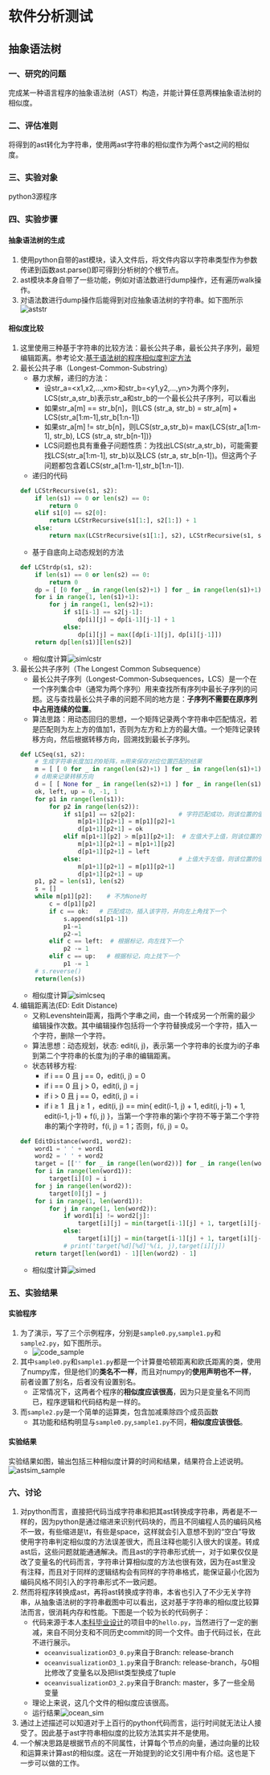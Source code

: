 # 软件分析测试

## 抽象语法树

### 一、研究的问题
完成某一种语言程序的抽象语法树（AST）构造，并能计算任意两棵抽象语法树的相似度。

### 二、评估准则
将得到的ast转化为字符串，使用两ast字符串的相似度作为两个ast之间的相似度。

### 三、实验对象
python3源程序

### 四、实验步骤

#### 抽象语法树的生成
1. 使用python自带的ast模块，读入文件后，将文件内容以字符串类型作为参数传递到函数ast.parse()即可得到分析树的个根节点。
2. ast模块本身自带了一些功能，例如对语法数进行dump操作，还有遍历walk操作。
3. 对语法数进行dump操作后能得到对应抽象语法树的字符串。如下图所示
![aststr](./img/aststr.png)

#### 相似度比较
1. 这里使用三种基于字符串的比较方法：最长公共子串，最长公共子序列，最短编辑距离。参考论文:[基于语法树的程序相似度判定方法](http://kns.cnki.net/KCMS/detail/detail.aspx?dbcode=CJFQ&dbname=CJFD2014&filename=CCYD201401015&uid=WEEvREcwSlJHSldRa1FhdXNXa0d1ZzVNQS8rbXViUjJydHlFRExZMkhYbz0=$9A4hF_YAuvQ5obgVAqNKPCYcEjKensW4IQMovwHtwkF4VYPoHbKxJw!!&v=MjA1Mjc0SDlYTXJvOUVZWVI4ZVgxTHV4WVM3RGgxVDNxVHJXTTFGckNVUkxLZVplUm1GQ25oVWI3S0ppN1Nhckc=)
2. 最长公共子串（Longest-Common-Substring）
    + 暴力求解，递归的方法：
        - 设str_a=<x1,x2,…,xm>和str_b=<y1,y2,…,yn>为两个序列，LCS(str_a,str_b)表示str_a和str_b的一个最长公共子序列，可以看出
        - 如果str_a[m] == str_b[n]，则LCS (str_a, str_b) = str_a[m] + LCS(str_a[1:m-1],str_b[1:n-1])
        - 如果str_a[m] != str_b[n]，则LCS(str_a,str_b)= max{LCS(str_a[1:m-1], str_b), LCS (str_a, str_b[n-1])}
        - LCS问题也具有重叠子问题性质：为找出LCS(str_a,str_b)，可能需要找LCS(str_a[1:m-1], str_b)以及LCS (str_a, str_b[n-1])。但这两个子问题都包含着LCS(str_a[1:m-1],str_b[1:n-1]).
    + 递归的代码
    ```python
    def LCStrRecursive(s1, s2):
        if len(s1) == 0 or len(s2) == 0:
            return 0
        elif s1[0] == s2[0]:
            return LCStrRecursive(s1[1:], s2[1:]) + 1
        else:
            return max(LCStrRecursive(s1[1:], s2), LCStrRecursive(s1, s2[1:]))
    ```
    + 基于自底向上动态规划的方法
    ```python
    def LCStrdp(s1, s2):
        if len(s1) == 0 or len(s2) == 0:
            return 0
        dp = [ [0 for _ in range(len(s2)+1) ] for _ in range(len(s1)+1)]
        for i in range(1, len(s1)+1):
            for j in range(1, len(s2)+1):
                if s1[i-1] == s2[j-1]:
                    dp[i][j] = dp[i-1][j-1] + 1
                else:
                    dp[i][j] = max([dp[i-1][j], dp[i][j-1]])
        return dp[len(s1)][len(s2)]
    ```
    + 相似度计算![simlcstr](./img/simlcstr.png)
3. 最长公共子序列（The Longest Common Subsequence）
    + 最长公共子序列（Longest-Common-Subsequences，LCS）是一个在一个序列集合中（通常为两个序列）用来查找所有序列中最长子序列的问题。这与查找最长公共子串的问题不同的地方是：**子序列不需要在原序列中占用连续的位置**。
    + 算法思路：用动态回归的思想，一个矩阵记录两个字符串中匹配情况，若是匹配则为左上方的值加1，否则为左方和上方的最大值。一个矩阵记录转移方向，然后根据转移方向，回溯找到最长子序列。
    ```python
    def LCSeq(s1, s2): 
        # 生成字符串长度加1的0矩阵，m用来保存对应位置匹配的结果
        m = [ [ 0 for _ in range(len(s2)+1) ] for _ in range(len(s1)+1) ] 
        # d用来记录转移方向
        d = [ [ None for _ in range(len(s2)+1) ] for _ in range(len(s1)+1) ] 
        ok, left, up = 0, -1, 1
        for p1 in range(len(s1)): 
            for p2 in range(len(s2)): 
                if s1[p1] == s2[p2]:            # 字符匹配成功，则该位置的值为左上方的值加1
                    m[p1+1][p2+1] = m[p1][p2]+1
                    d[p1+1][p2+1] = ok
                elif m[p1+1][p2] > m[p1][p2+1]:  # 左值大于上值，则该位置的值为左值，并标记回溯时的方向
                    m[p1+1][p2+1] = m[p1+1][p2] 
                    d[p1+1][p2+1] = left
                else:                           # 上值大于左值，则该位置的值为上值，并标记方向up
                    m[p1+1][p2+1] = m[p1][p2+1]   
                    d[p1+1][p2+1] = up      
        p1, p2 = len(s1), len(s2)
        s = [] 
        while m[p1][p2]:    # 不为None时
            c = d[p1][p2]
            if c == ok:   # 匹配成功，插入该字符，并向左上角找下一个
                s.append(s1[p1-1])
                p1-=1
                p2-=1 
            elif c == left:  # 根据标记，向左找下一个
                p2 -= 1
            elif c == up:   # 根据标记，向上找下一个
                p1 -= 1
        # s.reverse() 
        return(len(s))
    ```
    + 相似度计算![simlcseq](./img/simlcseq.png)
4. 编辑距离法(ED: Edit Distance)
    + 又称Levenshtein距离，指两个字串之间，由一个转成另一个所需的最少编辑操作次数。其中编辑操作包括将一个字符替换成另一个字符，插入一个字符，删除一个字符。
    + 算法思想：动态规划，状态: edit(i, j)，表示第一个字符串的长度为i的子串到第二个字符串的长度为j的子串的编辑距离。
    + 状态转移方程:
        - if i == 0 且 j == 0，edit(i, j) = 0
        - if i == 0 且 j > 0，edit(i, j) = j
        - if i > 0 且 j == 0，edit(i, j) = i
        - if i ≥ 1  且 j ≥ 1 ，edit(i, j) == min{ edit(i-1, j) + 1, edit(i, j-1) + 1, edit(i-1, j-1) + f(i, j) }，当第一个字符串的第i个字符不等于第二个字符串的第j个字符时，f(i, j) = 1；否则，f(i, j) = 0。
    ```python
    def EditDistance(word1, word2):
        word1 = ' ' + word1
        word2 = ' ' + word2
        target = [['' for _ in range(len(word2))] for _ in range(len(word1))]
        for i in range(len(word1)):
            target[i][0] = i
        for j in range(len(word2)):
            target[0][j] = j
        for i in range(1, len(word1)):
            for j in range(1, len(word2)):
                if word1[i] != word2[j]:
                    target[i][j] = min(target[i-1][j] + 1, target[i][j-1] + 1, target[i-1][j-1] + 1)
                else:
                    target[i][j] = min(target[i-1][j] + 1, target[i][j-1] + 1, target[i-1][j-1])
                # print('target[%d][%d]'%(i, j),target[i][j])
        return target[len(word1) - 1][len(word2) - 1]
    ```
    + 相似度计算![simed](./img/simed.png)

### 五、实验结果
#### 实验程序
1. 为了演示，写了三个示例程序，分别是`sample0.py`,`sample1.py`和`sample2.py`，如下图所示。
    + ![code_sample](./img/code_sample.png)
2. 其中`sample0.py`和`sample1.py`都是一个计算曼哈顿距离和欧氏距离的类，使用了numpy库，但是他们的**类名不一样**，而且对numpy的**使用声明也不一样**，前者设置了别名，后者没有设置别名。
    + 正常情况下，这两者个程序的**相似度应该很高**，因为只是变量名不同而已，程序逻辑和代码结构是一样的。
3. 而`sample2.py`是一个简单的运算类，包含加减乘除四个成员函数
    + 其功能和结构明显与`sample0.py`,`sample1.py`不同，**相似度应该很低**。

#### 实验结果
实验结果如图，输出包括三种相似度计算的时间和结果，结果符合上述说明。
![astsim_sample](./img/astsim_sample.png)

### 六、讨论
1. 对python而言，直接把代码当成字符串和把其ast转换成字符串，两者是不一样的，因为python是通过缩进来识别代码块的，而且不同编程人员的编码风格不一致，有些缩进是\t，有些是space，这样就会引入意想不到的“空白”导致使用字符串判定相似度的方法误差很大，而且注释也能引入很大的误差。转成ast后，这些问题就能通通解决。而且ast的字符串形式统一，对于如果仅仅是改了变量名的代码而言，字符串计算相似度的方法也很有效，因为在ast里没有注释，而且对于同样的逻辑结构会有同样的字符串格式，能保证最小化因为编码风格不同引入的字符串形式不一致问题。
2. 然而将程序转换成ast，再将ast转换成字符串，本省也引入了不少无关字符串，从抽象语法树的字符串截图中可以看出，这对基于字符串的相似度比较算法而言，很消耗内存和性能。下图是一个较为长的代码例子：
    + 代码来源于本人[本科毕业设计](https://github.com/LittleSec/OceanVisualizationD3)的项目中的`hello.py`，当然进行了一定的删减，来自不同分支和不同历史commit的同一个文件。由于代码过长，在此不进行展示。
        - `oceanvisualizationD3_0.py`来自于Branch: release-branch
        - `oceanvisualizationD3_1.py`来自于Branch: release-branch，与0相比修改了变量名以及把list类型换成了tuple
        - `oceanvisualizationD3_2.py`来自于Branch: master，多了一些全局变量
    + 理论上来说，这几个文件的相似度应该很高。
    + 运行结果![ocean_sim](./img/ocean_sim.jpg)
3. 通过上述描述可以知道对于上百行的python代码而言，运行时间就无法让人接受了。因此基于ast字符串相似度的比较方法其实并不是使用。
4. 一个解决思路是根据节点的不同属性，计算每个节点的向量，通过向量的比较和运算来计算ast的相似度。这在一开始提到的论文引用中有介绍。这也是下一步可以做的工作。